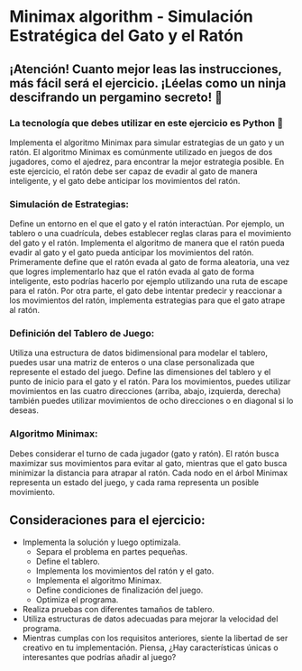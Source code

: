 # Minimax algorithm - Simulación Estratégica del Gato y el Ratón

## ¡Atención! Cuanto mejor leas las instrucciones, más fácil será el ejercicio. ¡Léelas como un ninja descifrando un pergamino secreto! 🥷


### La tecnología que debes utilizar en este ejercicio es Python 🐍

Implementa el algoritmo Minimax para simular estrategias de un gato y un ratón. El algoritmo Minimax es comúnmente utilizado en juegos de dos jugadores, como el ajedrez, para encontrar la mejor estrategia posible. En este ejercicio, el ratón debe ser capaz de evadir al gato de manera inteligente, y el gato debe anticipar los movimientos del ratón.

### Simulación de Estrategias:
Define un entorno en el que el gato y el ratón interactúan. Por ejemplo, un tablero o una cuadrícula, debes establecer reglas claras para el movimiento del gato y el ratón. 
Implementa el algoritmo de manera que el ratón pueda evadir al gato y el gato pueda anticipar los movimientos del ratón. Primeramente define que el ratón evada al gato de forma aleatoria, una vez que logres implementarlo haz que el ratón evada al gato de forma inteligente, esto podrías hacerlo por ejemplo utilizando una ruta de escape para el ratón. 
Por otra parte, el gato debe intentar predecir y reaccionar a los movimientos del ratón, implementa estrategias para que el gato atrape al ratón.

### Definición del Tablero de Juego:
Utiliza una estructura de datos bidimensional para modelar el tablero, puedes usar una matriz de enteros o una clase personalizada que represente el estado del juego. Define las dimensiones del tablero y el punto de inicio para el gato y el ratón.
Para los movimientos, puedes utilizar movimientos en las cuatro direcciones (arriba, abajo, izquierda, derecha) también puedes utilizar movimientos de ocho direcciones o en diagonal si lo deseas.

### Algoritmo Minimax:
Debes considerar el turno de cada jugador (gato y ratón). El ratón busca maximizar sus movimientos para evitar al gato, mientras que el gato busca minimizar la distancia para atrapar al ratón.
Cada nodo en el árbol Minimax representa un estado del juego, y cada rama representa un posible movimiento.

## Consideraciones para el ejercicio:
- Implementa la solución y luego optimizala.
    - Separa el problema en partes pequeñas.
    - Define el tablero.
    - Implementa los movimientos del ratón y el gato.
    - Implementa el algoritmo Minimax.
    - Define condiciones de finalización del juego.
    - Optimiza el programa.
- Realiza pruebas con diferentes tamaños de tablero.
- Utiliza estructuras de datos adecuadas para mejorar la velocidad del programa.
- Mientras cumplas con los requisitos anteriores, siente la libertad de ser creativo en tu implementación. Piensa, ¿Hay características únicas o interesantes que podrías añadir al juego?
